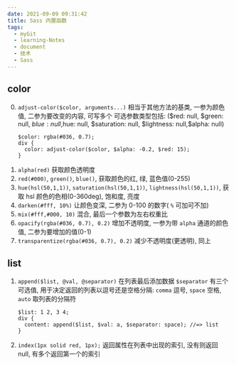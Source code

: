 ```yaml
---
date: 2021-09-09 09:31:42
title: Sass 内置函数
tags:
  - myGit
  - learning-Notes
  - document
  - 技术
  - Sass
---
```


## color

0. `adjust-color($color, arguments...)` 相当于其他方法的基类, 一参为颜色值, 二参为要改变的内容, 可写多个
   可选参数类型包括: ($red: null, $green: null, $blue: null,$hue: null, $saturation: null, $lightness: null,\$alpha: null)
   ```less
   $color: rgba(#036, 0.7);
   div {
     color: adjust-color($color, $alpha: -0.2, $red: 15);
   }
   ```
1. `alpha(red)` 获取颜色透明度
1. `red(#000)`, `green()`, `blue()`, 获取颜色的红, 绿, 蓝色值(0-255)
1. `hue(hsl(50,1,1))`, `saturation(hsl(50,1,1))`, `lightness(hsl(50,1,1))`, 获取 hsl 颜色的色相(0-360deg), 饱和度, 亮度
1. `darken(#fff, 10%)` 让颜色变深, 二参为 0-100 的数字( `%` 可加可不加)
1. `mix(#fff,#000, 10)` 混合, 最后一个参数为左右权重比
1. `opacify(rgba(#036, 0.7), 0.2)` 增加不透明度, 一参为带 `alpha` 通道的颜色值, 二参为要增加的值(0-1)
1. `transparentize(rgba(#036, 0.7), 0.2)` 减少不透明度(更透明), 同上

## list

1. `append($list, @val, @separator)` 在列表最后添加数据
   `$separator` 有三个可选值, 用于决定返回的列表以逗号还是空格分隔: `comma` 逗号, `space` 空格, `auto` 取列表的分隔符

   ```less
   $list: 1 2, 3 4;
   div {
     content: append($list, $val: a, $separator: space); //=> list
   }
   ```

2. `index(1px solid red, 1px);` 返回属性在列表中出现的索引, 没有则返回 null, 有多个返回第一个的索引
